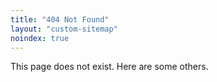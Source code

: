 ```yaml
---
title: "404 Not Found"
layout: "custom-sitemap"
noindex: true
---
```


This page does not exist. Here are some others.
